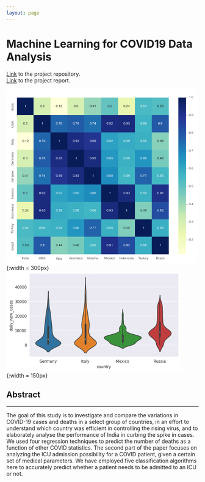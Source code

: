```yaml
---
layout: page
---
```


# **Machine Learning for COVID19 Data Analysis**

[Link](https://github.com/patel-shivam/Covid-19-Analysis) to the project repository.   
[Link](files/DS203_report.pdf) to the project report. 

![Correlation Plot of International Cases](/images/ds203_images/international_cases_correlation.png){:width = 300px}    ![Frequency of Daily Cases](/images/ds203_images/violin_plot_Cases.png){:width = 150px}



## **Abstract**
-------------------------------------------------------------------

The goal of this study is to investigate and compare
the variations in COVID-19 cases and deaths in a select group of
countries, in an effort to understand which country was efficient
in controlling the rising virus, and to elaborately analyse the
performance of India in curbing the spike in cases. We used
four regression techniques to predict the number of deaths as
a function of other COVID statistics. The second part of the
paper focuses on analyzing the ICU admission possibility for a
COVID patient, given a certain set of medical parameters. We
have employed five classification algorithms here to accurately
predict whether a patient needs to be admitted to an ICU or
not.

